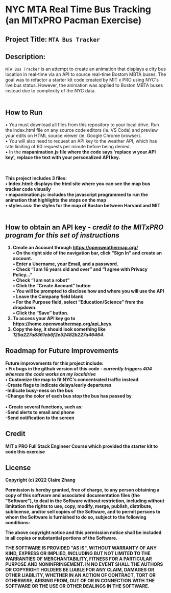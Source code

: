 # NYC MTA Real Time Bus Tracking  (an MITxPRO Pacman Exercise)
## Project Title: ``MTA Bus Tracker``
## Description: 
``MTA Bus Tracker`` is an attempt to create an animation that displays a city bus location in real-time via an API to source real-time Bostom MBTA buses. The goal was to refactor a starter kit code created by MIT x PRO using NYC's live bus status. However, the animation was applied to Boston MBTA buses instead due to complexity of the NYC data.
 <br> </br>
## How to Run
•	You must download all files from this repository to your local drive. Run the index.html file on any source code editors (ie. VS Code) and preview your edits on HTML source viewer (ie. Google Chrome browser). <br>
•	You will also need to request an API key to the weather API, which has rate limiting of 60 requests per minute before being denied. <br>
•	In the <b>mapanimation.js<b> file where the code says 'replace w your API key', replace the text with your personalized API key.<br>
 

<br> </br>
This project includes 3 files: <br> 
•	<b>Index.html</b>: displays the html site where you can see the map bus tracker code visually <br>
•	<b>mapanimation.js</b>: includes the javascript programmed to run the animation that highlights the stops on the map <br>
•	<b>styles.css</b>: the styles for the map of Boston between Harvard and MIT <br>
 <br>

## How to obtain an API key - _credit to the MITxPRO program for this set of instructions_
1. Create an Account through https://openweathermap.org/ <br>
•	On the right side of the navigation bar, click “Sign In” and create an account. <br>
•	Enter a Username, your Email, and a password.  <br>
•	Check “I am 16 years old and over” and “I agree with Privacy Policy…” <br>
•	Check “I am not a robot” <br>
•	Click the “Create Account” button <br>
•	You will be prompted to disclose how and where you will use the API <br>
•	Leave the Company field blank <br>
•	For the Purpose field, select “Education/Science” from the dropdown. <br>
•	Click the “Save” button.<br>
2. To access your API key go to https://home.openweathermap.org/api_keys. <br>
3. Copy the key, it should look something like _125a227a8361eb6f2e52482b227a46464_. <br>

## Roadmap for Future Improvements
Future improvements for this project include: <br>
•	Fix bugs in the github version of this code - _currently triggers 404 whereas the code works on my localdrive_ <br>
•	Customize the map to fit NYC's concentrated traffic instead <br>
  -Create flags to indicate delays/early departures <br>
  -Indicate busy-ness on the bus  <br>
  -Change the color of each bus stop the bus has passed by <br><br>
•	Create several functions, such as: <br>
  -Send alerts to email and phone <br>
  -Send notification to the screen <br>
  
## Credit
MIT x PRO Full Stack Engineer Course which provided the starter kit to code this exercise

## License
Copyright (c) 2022 Claire Zhang

Permission is hereby granted, free of charge, to any person obtaining a copy
of this software and associated documentation files (the "Software"), to deal
in the Software without restriction, including without limitation the rights
to use, copy, modify, merge, publish, distribute, sublicense, and/or sell
copies of the Software, and to permit persons to whom the Software is
furnished to do so, subject to the following conditions:

The above copyright notice and this permission notice shall be included in all
copies or substantial portions of the Software.

THE SOFTWARE IS PROVIDED "AS IS", WITHOUT WARRANTY OF ANY KIND, EXPRESS OR
IMPLIED, INCLUDING BUT NOT LIMITED TO THE WARRANTIES OF MERCHANTABILITY,
FITNESS FOR A PARTICULAR PURPOSE AND NONINFRINGEMENT. IN NO EVENT SHALL THE
AUTHORS OR COPYRIGHT HOLDERS BE LIABLE FOR ANY CLAIM, DAMAGES OR OTHER
LIABILITY, WHETHER IN AN ACTION OF CONTRACT, TORT OR OTHERWISE, ARISING FROM,
OUT OF OR IN CONNECTION WITH THE SOFTWARE OR THE USE OR OTHER DEALINGS IN THE
SOFTWARE.
